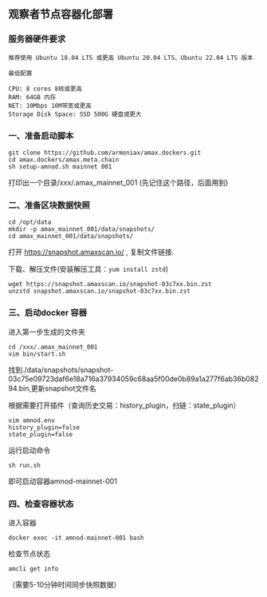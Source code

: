 ## 观察者节点容器化部署
### 服务器硬件要求
```
推荐使用 Ubuntu 18.04 LTS 或更高 Ubuntu 20.04 LTS、Ubuntu 22.04 LTS 版本

最低配置

CPU: 8 cores 8核或更高
RAM: 64GB 内存
NET: 10Mbps 10M带宽或更高
Storage Disk Space: SSD 500G 硬盘或更大
```

### 一、准备启动脚本 
```
git clone https://github.com/armoniax/amax.dockers.git
cd amax.dockers/amax.meta.chain
sh setup-amnod.sh mainnet 001
```

打印出一个目录/xxx/.amax_mainnet_001 (先记住这个路径，后面用到)


### 二、准备区块数据快照

```
cd /opt/data
mkdir -p amax_mainnet_001/data/snapshots/
cd amax_mainnet_001/data/snapshots/
```


打开 https://snapshot.amaxscan.io/ , 复制文件链接.


下载、解压文件(安装解压工具：```yum install zstd```)

```
wget https://snapshot.amaxscan.io/snapshot-03c7xx.bin.zst
unzstd snapshot.amaxscan.io/snapshot-03c7xx.bin.zst
```

### 三、启动docker 容器

进入第一步生成的文件夹

```
cd /xxx/.amax_mainnet_001
vim bin/start.sh
```

找到./data/snapshots/snapshot-03c75e09723daf6e18a716a37934059c68aa5f00de0b89a1a277f6ab36b08294.bin,更新snapshot文件名

根据需要打开插件（查询历史交易：history_plugin，扫链：state_plugin）

```
vim amnod.env
history_plugin=false
state_plugin=false
```


运行启动命令

```sh run.sh```

即可启动容器amnod-mainnet-001

### 四、检查容器状态

进入容器

```docker exec -it amnod-mainnet-001 bash```

检查节点状态

```amcli get info```

（需要5-10分钟时间同步快照数据）


